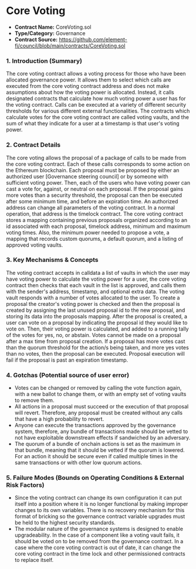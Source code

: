 # Core Voting

* **Contract Name:** CoreVoting.sol
* **Type/Category:** Governance&#x20;
* **Contract Source:** https://github.com/element-fi/council/blob/main/contracts/CoreVoting.sol

### 1. Introduction (Summary)&#x20;

The core voting contract allows a voting process for those who have been allocated governance power. It allows them to select which calls are executed from the core voting contract address and does not make assumptions about how the voting power is allocated. Instead, it calls designated contracts that calculate how much voting power a user has for the voting contract. Calls can be executed at a variety of different security thresholds for various different external functionalities. The contracts which calculate votes for the core voting contract are called voting vaults, and the sum of what they indicate for a user at a timestamp is that user's voting power.

### 2. Contract Details&#x20;

The core voting allows the proposal of a package of calls to be made from the core voting contract. Each of these calls corresponds to some action on the Ethereum blockchain. Each proposal must be proposed by either an authorized user \[Governance steering council] or by someone with sufficient voting power. Then, each of the users who have voting power can cast a vote for, against, or neutral on each proposal. If the proposal gains more votes than a security threshold, the proposal can then be executed after some minimum time, and before an expiration time. An authorized address can change all parameters of the voting contract. In a normal operation, that address is the timelock contract. The core voting contract stores a mapping containing previous proposals organized according to an id associated with each proposal, timelock address, minimum and maximum voting times. Also, the minimum power needed to propose a vote, a mapping that records custom quorums, a default quorum, and a listing of approved voting vaults.

### 3. Key Mechanisms & Concepts&#x20;

The voting contract accepts in calldata a list of vaults in which the user may have voting power to calculate the voting power for a user, the core voting contract then checks that each vault in the list is approved, and calls them with the sender's address, timestamp, and optional extra data. The voting vault responds with a number of votes allocated to the user. To create a proposal the creator's voting power is checked and then the proposal is created by assigning the last unused proposal id to the new proposal, and storing its data into the proposals mapping. After the proposal is created, a user can vote on a proposal by indicating the proposal id they would like to vote on. Then, their voting power is calculated, and added to a running tally of the votes for yes, no, or abstain. Votes cannot be made on a proposal after a max time from proposal creation. If a proposal has more votes cast than the quorum threshold for the action/s being taken, and more yes votes than no votes, then the proposal can be executed. Proposal execution will fail if the proposal is past an expiration timestamp.

### 4. Gotchas (Potential source of user error)&#x20;

* Votes can be changed or removed by calling the vote function again, with a new ballot to change them, or with an empty set of voting vaults to remove them.&#x20;
* All actions in a proposal must succeed or the execution of that proposal will revert. Therefore, any proposal must be created without any calls that have a high probability to revert.&#x20;
* Anyone can execute the transactions approved by the governance system, therefore, any bundle of transactions made should be vetted to not have exploitable downstream effects if sandwiched by an adversary.&#x20;
* The quorum of a bundle of onchain actions is set as the maximum in that bundle, meaning that it should be vetted if the quorum is lowered. For an action it should be secure even if called multiple times in the same transactions or with other low quorum actions.

### 5. Failure Modes (Bounds on Operating Conditions & External Risk Factors)&#x20;

* Since the voting contract can change its own configuration it can put itself into a position where it is no longer functional by making improper changes to its own variables. There is no recovery mechanism for this format of bricking so the governance contract variable upgrades must be held to the highest security standards.&#x20;
* The modular nature of the governance systems is designed to enable upgradeability. In the case of a component like a voting vault fails, it should be voted on to be removed from the governance contract. In a case where the core voting contract is out of date, it can change the core voting contract in the time lock and other permissioned contracts to replace itself.
